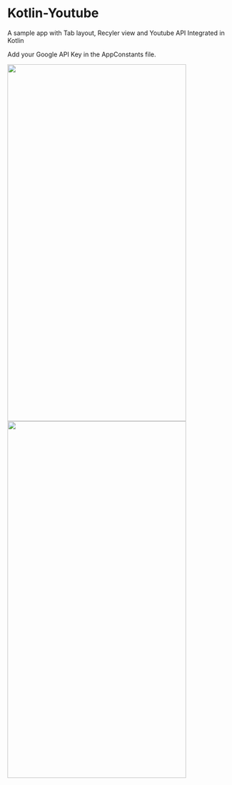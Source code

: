 # Kotlin-Youtube
A sample app with Tab layout, Recyler view and Youtube API Integrated in Kotlin
 
Add your Google API Key in the AppConstants file. 

<img src="https://user-images.githubusercontent.com/1933684/27229327-c8f41eca-52c8-11e7-8dd2-01a6775d8ddd.png" width="400" height="800"/>


<img src="https://user-images.githubusercontent.com/1933684/27229328-c9064956-52c8-11e7-90ea-84679e029867.png" width="400" height="800"/>
